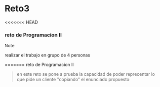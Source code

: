 # Reto3
<<<<<<< HEAD
### reto de Programacion II 

> [!NOTE]
> realizar el trabajo en grupo de 4 personas

=======
reto de Programacion II 
> en este reto se pone a prueba la capacidad de poder reprecentar lo que pide un cliente
> "copiando" el enunciado propuesto

